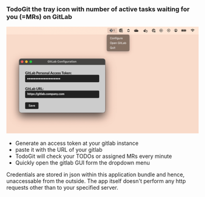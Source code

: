 ### TodoGit the tray icon with number of active tasks waiting for you (=MRs) on GitLab

![Screenshot of TodoGit](screenshot.png)

- Generate an access token at your gitlab instance
- paste it with the URL of your gitlab
- TodoGit will check your TODOs or assigned MRs every minute
- Quickly open the gitlab GUI form the dropdown menu

Credentials are stored in json within this application bundle and hence, unaccessable from the outside. The app itself doesn't perform any http requests other than to your specified server.
